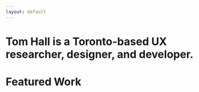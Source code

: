 ```yaml
---
layout: default
---
```

<div class="jumbotron">
  <h1 class="text-center">Tom Hall is a Toronto-based UX researcher, designer, and developer.</h1>
</div>
<div class="container">
  <div class="row landing-page-section">
    <div class="col-xs-12">
      <h1 class="text-center">Featured Work</h1>
    </div>
  </div>
</div>
